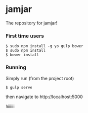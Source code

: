 # jamjar
The repository for jamjar!

### First time users
```
$ sudo npm install -g yo gulp bower
$ sudo npm install
$ bower install
```

### Running
Simply run (from the project root)
```
$ gulp serve
```
then navigate to http://localhost:5000

hiiiiii